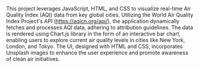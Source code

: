 This project leverages JavaScript, HTML, and CSS to visualize real-time Air Quality Index (AQI) data from key global cities. Utilizing the World Air Quality Index Project's API (https://aqicn.org/api/), the application dynamically fetches and processes AQI data, adhering to attribution guidelines. The data is rendered using Chart.js library in the form of an interactive bar chart, enabling users to explore current air quality levels in cities like New York, London, and Tokyo. The UI, designed with HTML and CSS, incorporates Unsplash images to enhance the user experience and promote awareness of clean air initiatives.
